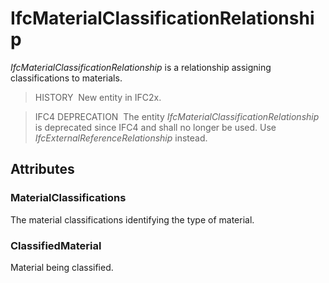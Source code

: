 # IfcMaterialClassificationRelationship

_IfcMaterialClassificationRelationship_ is a relationship assigning classifications to materials.

> HISTORY  New entity in IFC2x.

> IFC4 DEPRECATION  The entity _IfcMaterialClassificationRelationship_ is deprecated since IFC4 and shall no longer be used. Use _IfcExternalReferenceRelationship_ instead.

## Attributes

### MaterialClassifications
The material classifications identifying the type of material.

### ClassifiedMaterial
Material being classified.
